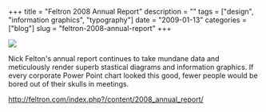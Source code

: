 +++
title = "Feltron 2008 Annual Report"
description = ""
tags = ["design", "information graphics", "typography"]
date = "2009-01-13"
categories = ["blog"]
slug = "feltron-2008-annual-report"
+++



  <div class="notebook-screenshot"><a href="http://feltron.com/index.php?/content/2008_annual_report/"><img src="//konigi.com/media/notebook/feltron-2008.jpg" class="notebook-image" /></a></div><p>Nick Felton's annual report continues to take mundane data and meticulously render superb stastical diagrams and information graphics. If every corporate Power Point chart looked this good, fewer people would be bored out of their skulls in meetings.</p>
    
  <a href="http://feltron.com/index.php?/content/2008_annual_report/">http://feltron.com/index.php?/content/2008_annual_report/</a>
